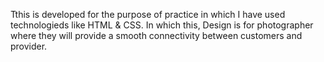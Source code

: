 Tthis is developed for the purpose of practice in which I have used technologieds like HTML & CSS. In which this, Design is for photographer where they will provide a smooth connectivity between customers and provider.
